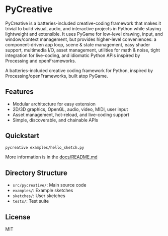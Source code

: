 # PyCreative

PyCreative is a batteries-included creative-coding framework that makes it trivial to build visual, audio, and interactive projects in Python while staying lightweight and extensible. It uses PyGame for low-level drawing, input, and window/context management, but provides higher-level conveniences: a component-driven app loop, scene & state management, easy shader support, multimedia I/O, asset management, utilities for math & noise, tight integration for live-coding, and idiomatic Python APIs inspired by Processing and openFrameworks.

A batteries-included creative coding framework for Python, inspired by Processing/openFrameworks, built atop PyGame.

## Features
- Modular architecture for easy extension
- 2D/3D graphics, OpenGL, audio, video, MIDI, user input
- Asset management, hot-reload, and live-coding support
- Simple, discoverable, and chainable APIs

## Quickstart
```bash
pycreative examples/hello_sketch.py
```

More information is in the [docs/README.md](docs/README.md)

## Directory Structure
- `src/pycreative/`: Main source code
- `examples/`: Example sketches
- `sketches/`: User sketches
- `tests/`: Test suite

## License
MIT
